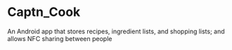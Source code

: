 # Captn_Cook
An Android app that stores recipes, ingredient lists, and shopping lists; and allows NFC sharing between people
